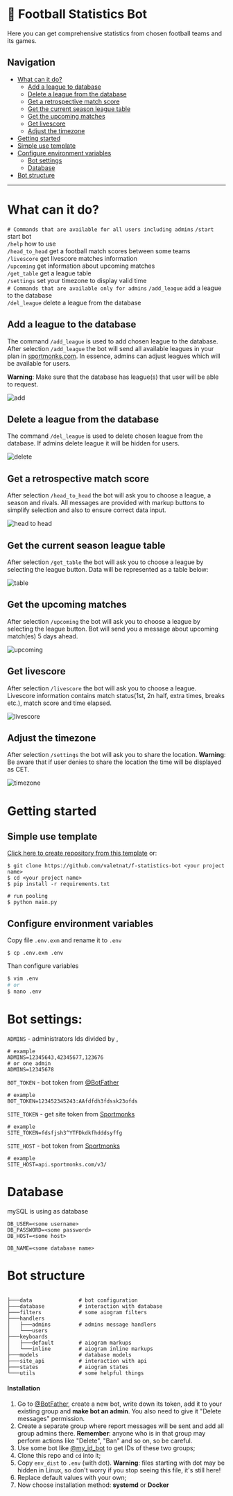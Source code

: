 # 🔷 Football Statistics Bot
️Here you can get comprehensive statistics from chosen football teams and its games.

## Navigation
  * [What can it do?](#what-can-it-do?)
      * [Add a league to database](#add-a-league-to-the-database)
      * [Delete a league from the database](#delete-a-league-from-the-database)
      * [Get a retrospective match score](#get-a-retrospective-match-score)
      * [Get the current season league table](#get-the-current-season-league-table)
      * [Get the upcoming matches](#get-the-upcoming-matches)
      * [Get livescore](#get-livescore)
      * [Adjust the timezone](#adjust-the-timezone)
  * [Getting started](#getting-started)
  * [Simple use template](#simple-use-template)
  * [Configure environment variables](#configure-environment-variables)
      * [Bot settings](#bot-settings)
      * [Database](#database)
  * [Bot structure](#bot-structure)

<hr>

# What can it do?

```# Commands that are available for all users including admins```
```/start``` start bot <br>
```/help``` how to use<br>
```/head_to_head``` get a football match scores between some teams<br>
```/livescore``` get livescore matches information<br>
```/upcoming``` get information about upcoming matches<br>
```/get_table``` get a league table<br>
```/settings``` set your timezone to display valid time<br>
```# Commands that are available only for admins```
```/add_league``` add a league to the database<br>
```/del_league``` delete a league from the database<br>

## Add a league to the database
The command ```/add_league``` is used to add chosen league to the database. After selection ```/add_league``` the bot will send all available leagues in your plan in [sportmonks.com](https://sportmonks.com/). 
In essence, admins can adjust leagues which will be available for users. 

**Warning**: Make sure that the database has league(s) that user will be able to request.

![add](https://github.com/valetnat/f-statistics-bot/blob/0f8aa0da409580663d2410c03c7d68ba62c993e0/add_league.PNG)


## Delete a league from the database
The command ```/del_league``` is used to delete chosen league from the database. If admins delete league it will be hidden for users.

![delete](https://github.com/valetnat/f-statistics-bot/blob/0f8aa0da409580663d2410c03c7d68ba62c993e0/del_league.PNG)


## Get a retrospective match score
After selection ```/head_to_head``` the bot will ask you to choose a league, a season and rivals. 
All messages are provided with markup buttons to simplify selection and also to ensure correct data input.

![head to head](https://github.com/valetnat/f-statistics-bot/blob/0f8aa0da409580663d2410c03c7d68ba62c993e0/head_to_head.PNG)


## Get the current season league table
After selection ```/get_table``` the bot will ask you to choose a league by selecting the league button. 
Data will be represented as a table below:

![table](https://github.com/valetnat/f-statistics-bot/blob/0f8aa0da409580663d2410c03c7d68ba62c993e0/get_table.PNG)


## Get the upcoming matches
After selection ```/upcoming``` the bot will ask you to choose a league by selecting the league button. 
Bot will send you a message about upcoming match(es) 5 days ahead.

![upcoming](https://github.com/valetnat/f-statistics-bot/blob/0f8aa0da409580663d2410c03c7d68ba62c993e0/upcoming.PNG)


## Get livescore
After selection ```/livescore``` the bot will ask you to choose a league. 
Livescore information contains match status(1st, 2n half, extra times, breaks etc.), match score and time elapsed.

![livescore](https://github.com/valetnat/f-statistics-bot/blob/0f8aa0da409580663d2410c03c7d68ba62c993e0/livescore.PNG)


## Adjust the timezone
After selection ```/settings``` the bot will ask you to share the location. 
**Warning**: Be aware that if user denies to share the location the time will be displayed as CET.

![timezone](https://github.com/valetnat/f-statistics-bot/blob/083056ceccdb6192fbd0e3535259495a4e45c73b/timezone.PNG)

# Getting started

## Simple use template

<a href="https://github.com/valetnat/f-statistics-bot/generate">Click here to create repository from this template</a> or: 
```zhs
$ git clone https://github.com/valetnat/f-statistics-bot <your project name>
$ cd <your project name>
$ pip install -r requirements.txt

# run pooling
$ python main.py
```

## Configure environment variables
Copy file `.env.exm` and rename it to `.env`
```
$ cp .env.exm .env
```
Than configure variables
```bash
$ vim .env
# or 
$ nano .env
```

# Bot settings:

`ADMINS` - administrators Ids divided by ,
```zhs
# example
ADMINS=12345643,42345677,123676
# or one admin
ADMINS=12345678
```

`BOT_TOKEN` - bot token from [@BotFather](https://t.me/BotFather)
```zhs
# example
BOT_TOKEN=123452345243:AAfdfdh3fdssk23ofds
```

`SITE_TOKEN` - get site token from [Sportmonks](https://docs.sportmonks.com/cricket/getting-started/getting-started)
```zhs
# example
SITE_TOKEN=fdsfjsh3^YTFDkdkfhdddsyffg
```

`SITE_HOST` - bot token from [Sportmonks](https://docs.sportmonks.com/cricket/getting-started/getting-started)
```zhs
# example
SITE_HOST=api.sportmonks.com/v3/
```

# Database
mySQL is using as database

```zhs
DB_USER=<some username>
DB_PASSWORD=<some password>
DB_HOST=<some host>

DB_NAME=<some database name>
```

# Bot structure
```zhs

├───data               # bot configuration
├───database           # interaction with database
├───filters            # some aiogram filters
├───handlers   
│   ├───admins         # admins message handlers 
│   └───users 
├───keyboards   
│   ├───default        # aiogram markups 
│   └───inline         # aiogram inline markups 
├───models             # database models
├───site_api           # interaction with api
├───states             # aiogram states
└───utils              # some helpful things
```


#### Installation  
1. Go to [@BotFather](https://t.me/telegram), create a new bot, write down its token, add it to your existing group 
and **make bot an admin**. You also need to give it "Delete messages" permission.  
2. Create a separate group where report messages will be sent and add all group admins there. 
**Remember**: anyone who is in that group may perform actions like "Delete", "Ban" and so on, so be careful.  
3. Use some bot like [@my_id_bot](https://t.me/my_id_bot) to get IDs of these two groups;  
4. Clone this repo and `cd` into it;  
5. Copy `env_dist` to `.env` (with dot). **Warning**: files starting with dot may be hidden in Linux, 
so don't worry if you stop seeing this file, it's still here!  
6. Replace default values with your own;  
7. Now choose installation method: **systemd** or **Docker**